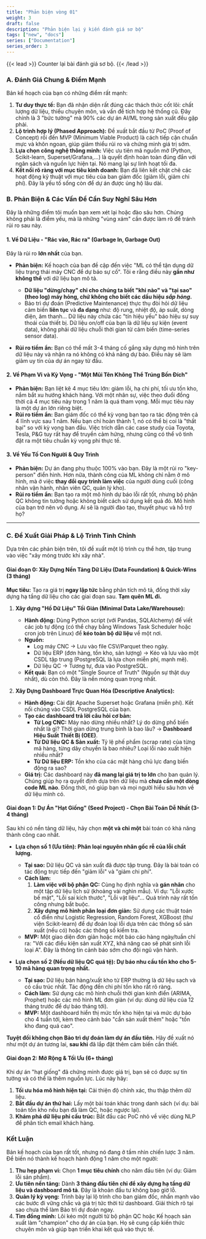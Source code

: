 ```yaml
---
title: "Phản biện vòng 01"
weight: 3
draft: false
description: "Phản biện lại ý kiến đánh giá sơ bộ"
tags: ["new", "docs"]
series: ["Documentation"]
series_order: 3
---
```


{{< lead >}}
Counter lại bài đánh giá sơ bộ.
{{< /lead >}}

### **A. Đánh Giá Chung & Điểm Mạnh**

Bản kế hoạch của bạn có những điểm rất mạnh:

1.  **Tư duy thực tế:** Bạn đã nhận diện rất đúng các thách thức cốt lõi: chất lượng dữ liệu, thiếu chuyên môn, và vấn đề tích hợp hệ thống cũ. Đây chính là 3 "bức tường" mà 90% các dự án AI/ML trong sản xuất đều gặp phải.
2.  **Lộ trình hợp lý (Phased Approach):** Đề xuất bắt đầu từ PoC (Proof of Concept) rồi đến MVP (Minimum Viable Product) là cách tiếp cận chuẩn mực và khôn ngoan, giúp giảm thiểu rủi ro và chứng minh giá trị sớm.
3.  **Lựa chọn công nghệ thông minh:** Việc ưu tiên mã nguồn mở (Python, Scikit-learn, Superset/Grafana,...) là quyết định hoàn toàn đúng đắn với ngân sách và nguồn lực hiện tại. Nó mang lại sự linh hoạt tối đa.
4.  **Kết nối rõ ràng với mục tiêu kinh doanh:** Bạn đã liên kết chặt chẽ các hoạt động kỹ thuật với mục tiêu của ban giám đốc (giảm lỗi, giảm chi phí). Đây là yếu tố sống còn để dự án được ủng hộ lâu dài.

### **B. Phản Biện & Các Vấn Đề Cần Suy Nghĩ Sâu Hơn**

Đây là những điểm tôi muốn bạn xem xét lại hoặc đào sâu hơn. Chúng không phải là điểm yếu, mà là những "vùng xám" cần được làm rõ để tránh rủi ro sau này.

#### **1. Về Dữ Liệu - "Rác vào, Rác ra" (Garbage In, Garbage Out)**

Đây là rủi ro **lớn nhất** của bạn.

*   **Phản biện:** Kế hoạch của bạn đề cập đến việc "ML có thể tận dụng dữ liệu trạng thái máy CNC để dự báo sự cố". Tôi e rằng điều này **gần như không thể** với dữ liệu bạn mô tả.
    *   **Dữ liệu "dừng/chạy" chỉ cho chúng ta biết "khi nào" và "tại sao" (theo log) máy hỏng, chứ không cho biết các dấu hiệu *sắp hỏng*.**
    *   Bảo trì dự đoán (Predictive Maintenance) thực thụ đòi hỏi dữ liệu cảm biến **liên tục** và **đa dạng** như: độ rung, nhiệt độ, áp suất, dòng điện, âm thanh... Dữ liệu này chứa các "tín hiệu yếu" báo hiệu sự suy thoái của thiết bị. Dữ liệu on/off của bạn là dữ liệu sự kiện (event data), không phải dữ liệu chuỗi thời gian từ cảm biến (time-series sensor data).

*   **Rủi ro tiềm ẩn:** Bạn có thể mất 3-4 tháng cố gắng xây dựng mô hình trên dữ liệu này và nhận ra nó không có khả năng dự báo. Điều này sẽ làm giảm uy tín của dự án ngay từ đầu.

#### **2. Về Phạm Vi và Kỳ Vọng - "Một Mũi Tên Không Thể Trúng Bốn Đích"**

*   **Phản biện:** Bạn liệt kê 4 mục tiêu lớn: giảm lỗi, hạ chi phí, tối ưu tồn kho, nắm bắt xu hướng khách hàng. Với một nhân sự, việc theo đuổi đồng thời cả 4 mục tiêu này trong 1 năm là quá tham vọng. Mỗi mục tiêu này là một dự án lớn riêng biệt.
*   **Rủi ro tiềm ẩn:** Ban giám đốc có thể kỳ vọng bạn tạo ra tác động trên cả 4 lĩnh vực sau 1 năm. Nếu bạn chỉ hoàn thành 1, nó có thể bị coi là "thất bại" so với kỳ vọng ban đầu. Việc trích dẫn các case study của Toyota, Tesla, P&G tuy rất hay để truyền cảm hứng, nhưng cũng có thể vô tình đặt ra một tiêu chuẩn kỳ vọng phi thực tế.

#### **3. Về Yếu Tố Con Người & Quy Trình**

*   **Phản biện:** Dự án đang phụ thuộc 100% vào bạn. Đây là một rủi ro "key-person" điển hình. Hơn nữa, thành công của ML không chỉ nằm ở mô hình, mà ở việc **thay đổi quy trình làm việc** của người dùng cuối (công nhân vận hành, nhân viên QC, quản lý kho).
*   **Rủi ro tiềm ẩn:** Bạn tạo ra một mô hình dự báo lỗi rất tốt, nhưng bộ phận QC không tin tưởng hoặc không biết cách sử dụng kết quả đó. Mô hình của bạn trở nên vô dụng. Ai sẽ là người đào tạo, thuyết phục và hỗ trợ họ?

---

### **C. Đề Xuất Giải Pháp & Lộ Trình Tinh Chỉnh**

Dựa trên các phản biện trên, tôi đề xuất một lộ trình cụ thể hơn, tập trung vào việc "xây móng trước khi xây nhà".

#### **Giai đoạn 0: Xây Dựng Nền Tảng Dữ Liệu (Data Foundation) & Quick-Wins (3 tháng)**

**Mục tiêu:** Tạo ra giá trị **ngay lập tức** bằng phân tích mô tả, đồng thời xây dựng hạ tầng dữ liệu cho các giai đoạn sau. **Tạm quên ML đi.**

1.  **Xây dựng "Hồ Dữ Liệu" Tối Giản (Minimal Data Lake/Warehouse):**
    *   **Hành động:** Dùng Python script (với Pandas, SQLAlchemy) để viết các job tự động (có thể chạy bằng Windows Task Scheduler hoặc cron job trên Linux) để **kéo toàn bộ dữ liệu** về một nơi.
    *   **Nguồn:**
        *   Log máy CNC -> Lưu vào file CSV/Parquet theo ngày.
        *   Dữ liệu ERP (đơn hàng, tồn kho, sản lượng) -> Kéo và lưu vào một CSDL tập trung (PostgreSQL là lựa chọn miễn phí, mạnh mẽ).
        *   Dữ liệu QC -> Tương tự, đưa vào PostgreSQL.
    *   **Kết quả:** Bạn có một "Single Source of Truth" (Nguồn sự thật duy nhất), dù còn thô. Đây là nền móng quan trọng nhất.

2.  **Xây Dựng Dashboard Trực Quan Hóa (Descriptive Analytics):**
    *   **Hành động:** Cài đặt Apache Superset hoặc Grafana (miễn phí). Kết nối chúng vào CSDL PostgreSQL của bạn.
    *   **Tạo các dashboard trả lời câu hỏi cơ bản:**
        *   **Từ Log CNC:** Máy nào dừng nhiều nhất? Lý do dừng phổ biến nhất là gì? Thời gian dừng trung bình là bao lâu? -> **Dashboard Hiệu Suất Thiết Bị (OEE)**.
        *   **Từ Dữ liệu QC & Sản xuất:** Tỷ lệ phế phẩm (scrap rate) của từng mã hàng, từng dây chuyền là bao nhiêu? Loại lỗi nào xuất hiện nhiều nhất?
        *   **Từ Dữ liệu ERP:** Tồn kho của các mặt hàng chủ lực đang biến động ra sao?
    *   **Giá trị:** Các dashboard này **đã mang lại giá trị to lớn** cho ban quản lý. Chúng giúp họ ra quyết định dựa trên dữ liệu mà **chưa cần một dòng code ML nào**. Đồng thời, nó giúp bạn và mọi người hiểu sâu hơn về dữ liệu mình có.

#### **Giai đoạn 1: Dự Án "Hạt Giống" (Seed Project) - Chọn Bài Toán Dễ Nhất (3-4 tháng)**

Sau khi có nền tảng dữ liệu, hãy chọn **một và chỉ một** bài toán có khả năng thành công cao nhất.

*   **Lựa chọn số 1 (Ưu tiên): Phân loại nguyên nhân gốc rễ của lỗi chất lượng.**
    *   **Tại sao:** Dữ liệu QC và sản xuất đã được tập trung. Đây là bài toán có tác động trực tiếp đến "giảm lỗi" và "giảm chi phí".
    *   **Cách làm:**
        1.  **Làm việc với bộ phận QC:** Cùng họ định nghĩa và **gán nhãn** cho một tập dữ liệu lịch sử (khoảng vài nghìn mẫu). Ví dụ: "Lỗi xước bề mặt", "Lỗi sai kích thước", "Lỗi vật liệu"... Quá trình này rất tốn công nhưng bắt buộc.
        2.  **Xây dựng mô hình phân loại đơn giản:** Sử dụng các thuật toán cổ điển như Logistic Regression, Random Forest, XGBoost (thư viện Scikit-learn) để dự đoán loại lỗi dựa trên các thông số sản xuất (nếu có) hoặc các thông số kiểm tra.
    *   **MVP:** Một giao diện đơn giản hoặc một báo cáo hàng ngày/tuần chỉ ra: "Với các điều kiện sản xuất XYZ, khả năng cao sẽ phát sinh lỗi loại A". Đây là thông tin cảnh báo sớm cho đội ngũ vận hành.

*   **Lựa chọn số 2 (Nếu dữ liệu QC quá tệ): Dự báo nhu cầu tồn kho cho 5-10 mã hàng quan trọng nhất.**
    *   **Tại sao:** Dữ liệu bán hàng/xuất kho từ ERP thường là dữ liệu sạch và có cấu trúc nhất. Tác động đến chi phí tồn kho rất rõ ràng.
    *   **Cách làm:** Sử dụng các mô hình chuỗi thời gian kinh điển (ARIMA, Prophet) hoặc các mô hình ML đơn giản (ví dụ: dùng dữ liệu của 12 tháng trước để dự báo tháng tới).
    *   **MVP:** Một dashboard hiển thị mức tồn kho hiện tại và mức dự báo cho 4 tuần tới, kèm theo cảnh báo "cần sản xuất thêm" hoặc "tồn kho đang quá cao".

**Tuyệt đối không chọn Bảo trì dự đoán làm dự án đầu tiên.** Hãy đề xuất nó như một dự án tương lai, **sau khi** đã lắp đặt thêm cảm biến cần thiết.

#### **Giai đoạn 2: Mở Rộng & Tối Ưu (6+ tháng)**

Khi dự án "hạt giống" đã chứng minh được giá trị, bạn sẽ có được sự tin tưởng và có thể là thêm nguồn lực. Lúc này hãy:

1.  **Tối ưu hóa mô hình hiện tại:** Cải thiện độ chính xác, thu thập thêm dữ liệu.
2.  **Bắt đầu dự án thứ hai:** Lấy một bài toán khác trong danh sách (ví dụ: bài toán tồn kho nếu bạn đã làm QC, hoặc ngược lại).
3.  **Khám phá dữ liệu phi cấu trúc:** Bắt đầu các PoC nhỏ về việc dùng NLP để phân tích email khách hàng.

### **Kết Luận**

Bản kế hoạch của bạn rất tốt, nhưng nó đang ở tầm nhìn chiến lược 3 năm. Để biến nó thành kế hoạch hành động 1 năm cho một người:

1.  **Thu hẹp phạm vi:** Chọn **1 mục tiêu chính** cho năm đầu tiên (ví dụ: Giảm lỗi sản phẩm).
2.  **Ưu tiên nền tảng:** Dành **3 tháng đầu tiên chỉ để xây dựng hạ tầng dữ liệu và dashboard mô tả**. Đây là khoản đầu tư không bao giờ lỗ.
3.  **Quản lý kỳ vọng:** Trình bày lại lộ trình cho ban giám đốc, nhấn mạnh vào các bước đi vững chắc và giá trị tức thời từ dashboard. Giải thích rõ tại sao chưa thể làm Bảo trì dự đoán ngay.
4.  **Tìm đồng minh:** Lôi kéo một người từ bộ phận QC hoặc Kế hoạch sản xuất làm "champion" cho dự án của bạn. Họ sẽ cung cấp kiến thức chuyên môn và giúp bạn triển khai kết quả vào thực tế.
